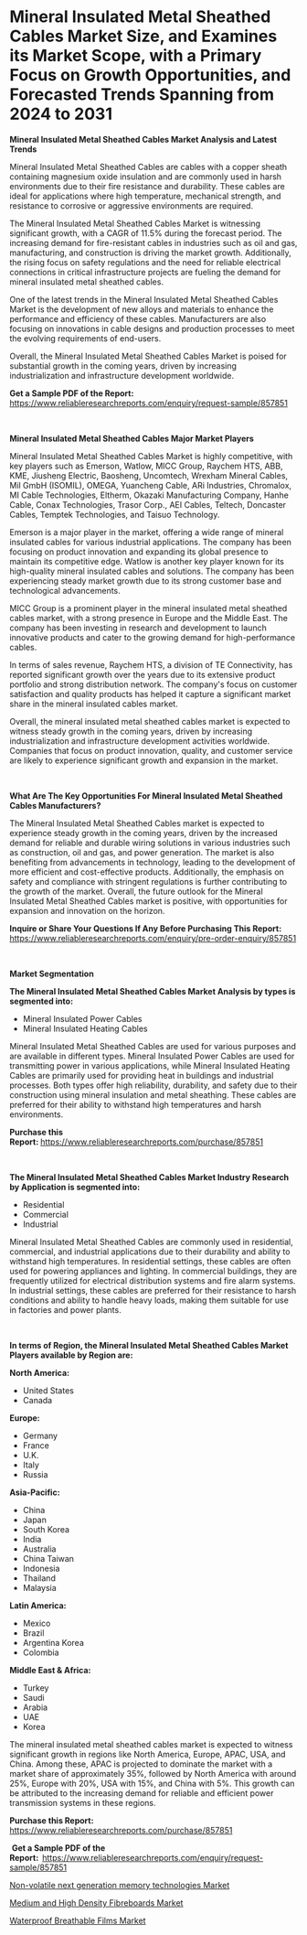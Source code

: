 <p><h1>Mineral Insulated Metal Sheathed Cables Market Size, and Examines its Market Scope, with a Primary Focus on Growth Opportunities, and Forecasted Trends Spanning from 2024 to 2031</h1></p><p><strong>Mineral Insulated Metal Sheathed Cables Market Analysis and Latest Trends</strong></p>
<p><p>Mineral Insulated Metal Sheathed Cables are cables with a copper sheath containing magnesium oxide insulation and are commonly used in harsh environments due to their fire resistance and durability. These cables are ideal for applications where high temperature, mechanical strength, and resistance to corrosive or aggressive environments are required.</p><p>The Mineral Insulated Metal Sheathed Cables Market is witnessing significant growth, with a CAGR of 11.5% during the forecast period. The increasing demand for fire-resistant cables in industries such as oil and gas, manufacturing, and construction is driving the market growth. Additionally, the rising focus on safety regulations and the need for reliable electrical connections in critical infrastructure projects are fueling the demand for mineral insulated metal sheathed cables.</p><p>One of the latest trends in the Mineral Insulated Metal Sheathed Cables Market is the development of new alloys and materials to enhance the performance and efficiency of these cables. Manufacturers are also focusing on innovations in cable designs and production processes to meet the evolving requirements of end-users.</p><p>Overall, the Mineral Insulated Metal Sheathed Cables Market is poised for substantial growth in the coming years, driven by increasing industrialization and infrastructure development worldwide.</p></p>
<p><strong>Get a Sample PDF of the Report:&nbsp;</strong> <a href="https://www.reliableresearchreports.com/enquiry/request-sample/857851">https://www.reliableresearchreports.com/enquiry/request-sample/857851</a></p>
<p>&nbsp;</p>
<p><strong>Mineral Insulated Metal Sheathed Cables Major Market Players</strong></p>
<p><p>Mineral Insulated Metal Sheathed Cables Market is highly competitive, with key players such as Emerson, Watlow, MICC Group, Raychem HTS, ABB, KME, Jiusheng Electric, Baosheng, Uncomtech, Wrexham Mineral Cables, Mil GmbH (ISOMIL), OMEGA, Yuancheng Cable, ARi Industries, Chromalox, MI Cable Technologies, Eltherm, Okazaki Manufacturing Company, Hanhe Cable, Conax Technologies, Trasor Corp., AEI Cables, Teltech, Doncaster Cables, Temptek Technologies, and Taisuo Technology.</p><p>Emerson is a major player in the market, offering a wide range of mineral insulated cables for various industrial applications. The company has been focusing on product innovation and expanding its global presence to maintain its competitive edge. Watlow is another key player known for its high-quality mineral insulated cables and solutions. The company has been experiencing steady market growth due to its strong customer base and technological advancements.</p><p>MICC Group is a prominent player in the mineral insulated metal sheathed cables market, with a strong presence in Europe and the Middle East. The company has been investing in research and development to launch innovative products and cater to the growing demand for high-performance cables.</p><p>In terms of sales revenue, Raychem HTS, a division of TE Connectivity, has reported significant growth over the years due to its extensive product portfolio and strong distribution network. The company's focus on customer satisfaction and quality products has helped it capture a significant market share in the mineral insulated cables market.</p><p>Overall, the mineral insulated metal sheathed cables market is expected to witness steady growth in the coming years, driven by increasing industrialization and infrastructure development activities worldwide. Companies that focus on product innovation, quality, and customer service are likely to experience significant growth and expansion in the market.</p></p>
<p>&nbsp;</p>
<p><strong>What Are The Key Opportunities For Mineral Insulated Metal Sheathed Cables Manufacturers?</strong></p>
<p><p>The Mineral Insulated Metal Sheathed Cables market is expected to experience steady growth in the coming years, driven by the increased demand for reliable and durable wiring solutions in various industries such as construction, oil and gas, and power generation. The market is also benefiting from advancements in technology, leading to the development of more efficient and cost-effective products. Additionally, the emphasis on safety and compliance with stringent regulations is further contributing to the growth of the market. Overall, the future outlook for the Mineral Insulated Metal Sheathed Cables market is positive, with opportunities for expansion and innovation on the horizon.</p></p>
<p><strong>Inquire or Share Your Questions If Any Before Purchasing This Report:</strong> <a href="https://www.reliableresearchreports.com/enquiry/pre-order-enquiry/857851">https://www.reliableresearchreports.com/enquiry/pre-order-enquiry/857851</a></p>
<p>&nbsp;</p>
<p><strong>Market Segmentation</strong></p>
<p><strong>The Mineral Insulated Metal Sheathed Cables Market Analysis by types is segmented into:</strong></p>
<p><ul><li>Mineral Insulated Power Cables</li><li>Mineral Insulated Heating Cables</li></ul></p>
<p><p>Mineral Insulated Metal Sheathed Cables are used for various purposes and are available in different types. Mineral Insulated Power Cables are used for transmitting power in various applications, while Mineral Insulated Heating Cables are primarily used for providing heat in buildings and industrial processes. Both types offer high reliability, durability, and safety due to their construction using mineral insulation and metal sheathing. These cables are preferred for their ability to withstand high temperatures and harsh environments.</p></p>
<p><strong>Purchase this Report:&nbsp;</strong><a href="https://www.reliableresearchreports.com/purchase/857851">https://www.reliableresearchreports.com/purchase/857851</a></p>
<p>&nbsp;</p>
<p><strong>The Mineral Insulated Metal Sheathed Cables Market Industry Research by Application is segmented into:</strong></p>
<p><ul><li>Residential</li><li>Commercial</li><li>Industrial</li></ul></p>
<p><p>Mineral Insulated Metal Sheathed Cables are commonly used in residential, commercial, and industrial applications due to their durability and ability to withstand high temperatures. In residential settings, these cables are often used for powering appliances and lighting. In commercial buildings, they are frequently utilized for electrical distribution systems and fire alarm systems. In industrial settings, these cables are preferred for their resistance to harsh conditions and ability to handle heavy loads, making them suitable for use in factories and power plants.</p></p>
<p>&nbsp;</p>
<p><strong>In terms of Region, the Mineral Insulated Metal Sheathed Cables Market Players available by Region are:</strong></p>
<p>
    <p> <strong> North America: </strong>
        <ul>
            <li>United States</li>
            <li>Canada</li>
        </ul>
        </p> 
    <p> <strong> Europe: </strong>
        <ul>
            <li>Germany</li>
            <li>France</li>
            <li>U.K.</li>
            <li>Italy</li>
            <li>Russia</li>
        </ul>
        </p> 
    <p> <strong> Asia-Pacific: </strong>
        <ul>
            <li>China</li>
            <li>Japan</li>
            <li>South Korea</li>
            <li>India</li>
            <li>Australia</li>
            <li>China Taiwan</li>
            <li>Indonesia</li>
            <li>Thailand</li>
            <li>Malaysia</li>
        </ul>
        </p> 
    <p> <strong> Latin America: </strong>
        <ul>
            <li>Mexico</li>
            <li>Brazil</li>
            <li>Argentina Korea</li>
            <li>Colombia</li>
        </ul>
        </p> 
    <p> <strong> Middle East & Africa: </strong>
        <ul>
            <li>Turkey</li>
            <li>Saudi</li>
            <li>Arabia</li>
            <li>UAE</li>
            <li>Korea</li>
        </ul>
    </p>
    </p>
<p><p>The mineral insulated metal sheathed cables market is expected to witness significant growth in regions like North America, Europe, APAC, USA, and China. Among these, APAC is projected to dominate the market with a market share of approximately 35%, followed by North America with around 25%, Europe with 20%, USA with 15%, and China with 5%. This growth can be attributed to the increasing demand for reliable and efficient power transmission systems in these regions.</p></p>
<p><strong>Purchase this Report: </strong><a href="https://www.reliableresearchreports.com/purchase/857851">https://www.reliableresearchreports.com/purchase/857851</a></p>
<p>&nbsp;<strong>Get a Sample PDF of the Report:&nbsp;&nbsp;</strong><a href="https://www.reliableresearchreports.com/enquiry/request-sample/857851">https://www.reliableresearchreports.com/enquiry/request-sample/857851</a></p>
<p><strong></strong></p>
<p><p><a href="https://www.linkedin.com/pulse/non-volatile-next-generation-memory-technologies-market-centers-jhs4c?trackingId=Pfj07yz7AAi3JZN7rFcqSQ%3D%3D">Non-volatile next generation memory technologies Market</a></p><p><a href="https://www.linkedin.com/pulse/medium-high-density-fibreboards-market-goal-estimating-size-j6q8c?trackingId=U8VUINyjjg5AHrEJn8mIsQ%3D%3D">Medium and High Density Fibreboards Market</a></p><p><a href="https://www.linkedin.com/pulse/waterproof-breathable-films-market-analysis-examines-its-scope-r5pgc?trackingId=a6Cf0vbNJbQSx0KcTVIadQ%3D%3D">Waterproof Breathable Films Market</a></p></p>